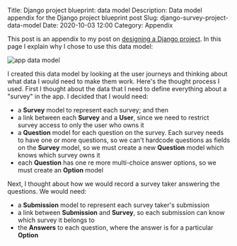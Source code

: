 Title: Django project blueprint: data model
Description: Data model appendix for the Django project blueprint post
Slug: django-survey-project-data-model
Date: 2020-10-03 12:00
Category: Appendix

This post is an appendix to my post on [designing a Django project]({filename}/survey/django-survey-project.md). In this page I explain why I chose to use this data model:

![app data model]({attach}/img/survey/data-model.png)

I created this data model by looking at the user journeys and thinking about what data I would need to make them work. Here's the thought process I used. First I thought about the data that I need to define everything about a "survey" in the app. I decided that I would need:

- a **Survey** model to represent each survey; and then
- a link between each **Survey** and a **User**, since we need to restrict survey access to only the user who owns it
- a **Question** model for each question on the survey. Each survey needs to have one or more questions, so we can't hardcode questions as fields on the **Survey** model, so we must create a new **Question** model which knows which survey owns it
- each **Question** has one re more multi-choice answer options,  so we must create an **Option** model

Next, I thought about how we would record a survey taker answering the questions. We would need:

- a **Submission** model to represent each survey taker's submission
- a link between **Submission** and  **Survey**, so each submission can know which survey it belongs to
- the **Answers** to each question, where the answer is for a particular **Option**
